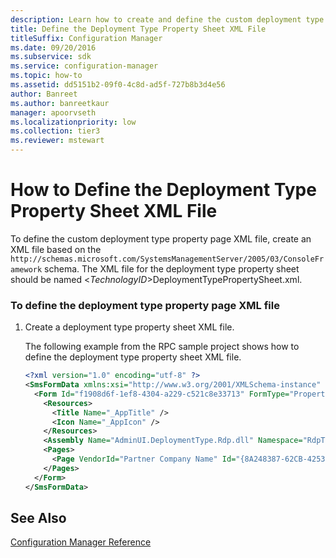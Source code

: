 ```yaml
---
description: Learn how to create and define the custom deployment type property page XML file for use within Configuration Manager.
title: Define the Deployment Type Property Sheet XML File
titleSuffix: Configuration Manager
ms.date: 09/20/2016
ms.subservice: sdk
ms.service: configuration-manager
ms.topic: how-to
ms.assetid: dd5151b2-09f0-4c8d-ad5f-727b8b3d4e56
author: Banreet
ms.author: banreetkaur
manager: apoorvseth
ms.localizationpriority: low
ms.collection: tier3
ms.reviewer: mstewart
---
```

# How to Define the Deployment Type Property Sheet XML File
To define the custom deployment type property page XML file, create an XML file based on the `http://schemas.microsoft.com/SystemsManagementServer/2005/03/ConsoleFramework` schema. The XML file for the deployment type property sheet should be named \<*TechnologyID*>DeploymentTypePropertySheet.xml.

### To define the deployment type property page XML file

1.  Create a deployment type property sheet XML file.

     The following example from the RPC sample project shows how to define the deployment type property sheet XML file.

    ```xml
    <?xml version="1.0" encoding="utf-8" ?>
    <SmsFormData xmlns:xsi="http://www.w3.org/2001/XMLSchema-instance" xmlns:xsd="http://www.w3.org/2001/XMLSchema" FormatVersion="1" xmlns="http://schemas.microsoft.com/SystemsManagementServer/2005/03/ConsoleFramework">
      <Form Id="f1908d6f-1ef8-4304-a229-c521c8e33713" FormType="PropertySheet">
        <Resources>
          <Title Name="_AppTitle" />
          <Icon Name="_AppIcon" />
        </Resources>
        <Assembly Name="AdminUI.DeploymentType.Rdp.dll" Namespace="RdpTechnology.AdminConsole"/>
        <Pages>
          <Page VendorId="Partner Company Name" Id="{8A248387-62CB-4253-8255-47E9723BC40D}" Type="RdpDeploymentTechnologyPageControl" />
        </Pages>
      </Form>
    </SmsFormData>
    ```

## See Also
 [Configuration Manager Reference](../../develop/reference/configuration-manager-reference.md)
